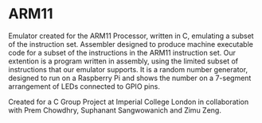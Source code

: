 # ARM11
Emulator created for the ARM11 Processor, written in C, emulating a subset of the instruction set. 
Assembler designed to produce machine executable code for a subset of the instructions in the ARM11 instruction set.
Our extention is a program written in assembly, using the limited subset of instructions that our emulator supports. It is a random number generator, designed to run on a Raspberry Pi and shows the number on a 7-segment arrangement of LEDs connected to GPIO pins.   


Created for a C Group Project at Imperial College London in collaboration with Prem Chowdhry, Suphanant Sangwowanich and Zimu Zeng. 
